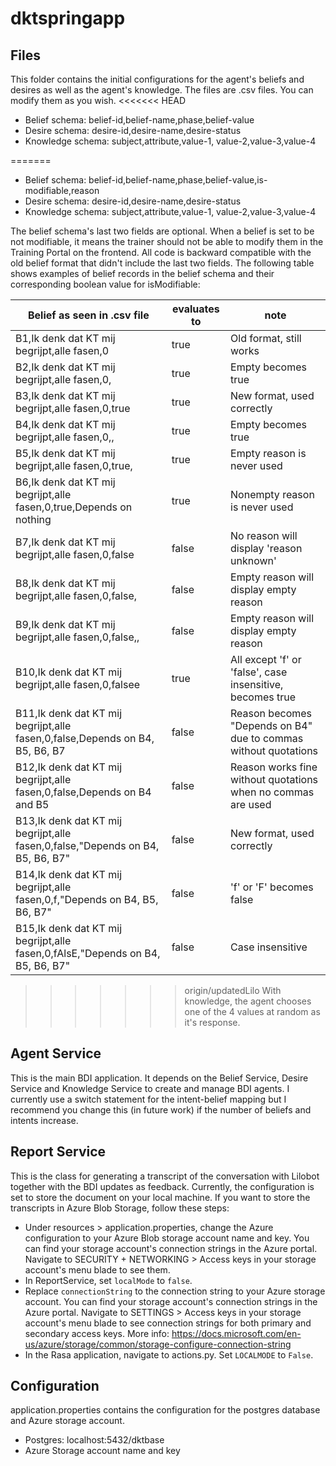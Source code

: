 # dktspringapp

## Files
This folder contains the initial configurations for the agent's beliefs and desires as well as the agent's knowledge. The files are .csv files. You can modify them
as you wish. 
<<<<<<< HEAD
- Belief schema: belief-id,belief-name,phase,belief-value
- Desire schema: desire-id,desire-name,desire-status
- Knowledge schema: subject,attribute,value-1, value-2,value-3,value-4

=======
- Belief schema: belief-id,belief-name,phase,belief-value,is-modifiable,reason
- Desire schema: desire-id,desire-name,desire-status
- Knowledge schema: subject,attribute,value-1, value-2,value-3,value-4

The belief schema's last two fields are optional. When a belief is set to be not modifiable, it means the trainer should
not be able to modify them in the Training Portal on the frontend. All code is backward compatible with the old belief 
format that didn't include the last two fields. The following table shows examples of belief records in the belief schema
and their corresponding boolean value for isModifiable:

| Belief as seen in .csv file                                                    | evaluates to | note                                                            |
|--------------------------------------------------------------------------------|--------------|-----------------------------------------------------------------|
| B1,Ik denk dat KT mij begrijpt,alle fasen,0                                    | true         | Old format, still works                                         |
| B2,Ik denk dat KT mij begrijpt,alle fasen,0,                                   | true         | Empty becomes true                                              |
| B3,Ik denk dat KT mij begrijpt,alle fasen,0,true                               | true         | New format, used correctly                                      |
| B4,Ik denk dat KT mij begrijpt,alle fasen,0,,                                  | true         | Empty becomes true                                              |
| B5,Ik denk dat KT mij begrijpt,alle fasen,0,true,                              | true         | Empty reason is never used                                      |
| B6,Ik denk dat KT mij begrijpt,alle fasen,0,true,Depends on nothing            | true         | Nonempty reason is never used                                   |
| B7,Ik denk dat KT mij begrijpt,alle fasen,0,false                              | false        | No reason will display 'reason unknown'                         |
| B8,Ik denk dat KT mij begrijpt,alle fasen,0,false,                             | false        | Empty reason will display empty reason                          |
| B9,Ik denk dat KT mij begrijpt,alle fasen,0,false,,                            | false        | Empty reason will display empty reason                          |
| B10,Ik denk dat KT mij begrijpt,alle fasen,0,falsee                            | true         | All except 'f' or 'false', case insensitive, becomes true       |
| B11,Ik denk dat KT mij begrijpt,alle fasen,0,false,Depends on B4, B5, B6, B7   | false        | Reason becomes "Depends on B4" due to commas without quotations |
| B12,Ik denk dat KT mij begrijpt,alle fasen,0,false,Depends on B4 and B5        | false        | Reason works fine without quotations when no commas are used    |
| B13,Ik denk dat KT mij begrijpt,alle fasen,0,false,"Depends on B4, B5, B6, B7" | false        | New format, used correctly                                      |
| B14,Ik denk dat KT mij begrijpt,alle fasen,0,f,"Depends on B4, B5, B6, B7"     | false        | 'f' or 'F' becomes false                                        |
| B15,Ik denk dat KT mij begrijpt,alle fasen,0,fAlsE,"Depends on B4, B5, B6, B7" | false        | Case insensitive                                                |

>>>>>>> origin/updatedLilo
With knowledge, the agent chooses one of the 4 values at random as it's response.


## Agent Service
This is the main BDI application. It depends on the Belief Service, Desire Service and Knowledge Service to create and manage BDI agents. I currently use a switch statement for the intent-belief mapping but I recommend you change this (in future work) if the number of beliefs and intents increase. 

## Report Service
This is the class for generating a transcript of the conversation with Lilobot together with the BDI updates as feedback. Currently, the configuration
is set to store the document on your local machine. If you want to store the transcripts in Azure Blob Storage, follow these steps:
- Under resources > application.properties, change the Azure configuration to your Azure Blob storage account name and key. You can find your storage account's connection strings in the Azure portal. Navigate to SECURITY + NETWORKING > Access keys in your storage account's menu blade to see them.
- In ReportService, set ```localMode``` to ```false```.
- Replace ```connectionString``` to the connection string to your Azure storage account.
  You can find your storage account's connection strings in the Azure portal. Navigate to SETTINGS > Access keys in your storage account's menu blade to see connection strings for both primary and secondary access keys.
  More info: https://docs.microsoft.com/en-us/azure/storage/common/storage-configure-connection-string
- In the Rasa application, navigate to actions.py. Set ````LOCALMODE```` to ``False``.

## Configuration
application.properties contains the configuration for the postgres database and Azure storage account.
- Postgres: localhost:5432/dktbase
- Azure Storage account name and key
